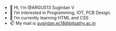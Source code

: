 - 👋 Hi, I’m @ARGUS13 Sugirdan V
- 👀 I’m interested in Programming, IOT, PCB Design.
- 🌱 I’m currently learning HTML and CSS
- 📫 My mail is sugirdan.ec18@bitsathy.ac.in 

<!---
ARGUS13/ARGUS13 is a ✨ special ✨ repository because its `README.md` (this file) appears on your GitHub profile.
You can click the Preview link to take a look at your changes.
--->
